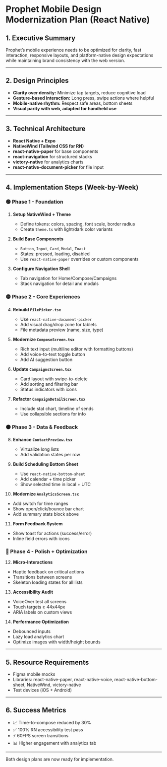# Prophet Mobile Design Modernization Plan (React Native)

## 1. Executive Summary
Prophet’s mobile experience needs to be optimized for clarity, fast interaction, responsive layouts, and platform-native design expectations while maintaining brand consistency with the web version.

---

## 2. Design Principles
- **Clarity over density:** Minimize tap targets, reduce cognitive load
- **Gesture-based interaction:** Long press, swipe actions where helpful
- **Mobile-native rhythm:** Respect safe areas, bottom sheets
- **Visual parity with web, adapted for handheld use**

---

## 3. Technical Architecture
- **React Native + Expo**
- **NativeWind (Tailwind CSS for RN)**
- **react-native-paper** for base components
- **react-navigation** for structured stacks
- **victory-native** for analytics charts
- **react-native-document-picker** for file input

---

## 4. Implementation Steps (Week-by-Week)

### 🟢 Phase 1 - Foundation
1. **Setup NativeWind + Theme**
   - Define tokens: colors, spacing, font scale, border radius
   - Create `theme.ts` with light/dark color variants

2. **Build Base Components**
   - `Button`, `Input`, `Card`, `Modal`, `Toast`
   - States: pressed, loading, disabled
   - Use `react-native-paper` overrides or custom components

3. **Configure Navigation Shell**
   - Tab navigation for Home/Compose/Campaigns
   - Stack navigation for detail and modals

### 🟡 Phase 2 - Core Experiences
4. **Rebuild `FilePicker.tsx`**
   - Use `react-native-document-picker`
   - Add visual drag/drop zone for tablets
   - File metadata preview (name, size, type)

5. **Modernize `ComposeScreen.tsx`**
   - Rich text input (multiline editor with formatting buttons)
   - Add voice-to-text toggle button
   - Add AI suggestion button

6. **Update `CampaignsScreen.tsx`**
   - Card layout with swipe-to-delete
   - Add sorting and filtering bar
   - Status indicators with icons

7. **Refactor `CampaignDetailScreen.tsx`**
   - Include stat chart, timeline of sends
   - Use collapsible sections for info

### 🟠 Phase 3 - Data & Feedback
8. **Enhance `ContactPreview.tsx`**
   - Virtualize long lists
   - Add validation states per row

9. **Build Scheduling Bottom Sheet**
   - Use `react-native-bottom-sheet`
   - Add calendar + time picker
   - Show selected time in local + UTC

10. **Modernize `AnalyticsScreen.tsx`**
   - Add switch for time ranges
   - Show open/click/bounce bar chart
   - Add summary stats block above

11. **Form Feedback System**
   - Show toast for actions (success/error)
   - Inline field errors with icons

### 🔵 Phase 4 - Polish + Optimization
12. **Micro-Interactions**
   - Haptic feedback on critical actions
   - Transitions between screens
   - Skeleton loading states for all lists

13. **Accessibility Audit**
   - VoiceOver test all screens
   - Touch targets ≥ 44x44px
   - ARIA labels on custom views

14. **Performance Optimization**
   - Debounced inputs
   - Lazy load analytics chart
   - Optimize images with width/height bounds

---

## 5. Resource Requirements
- Figma mobile mocks
- Libraries: react-native-paper, react-native-voice, react-native-bottom-sheet, NativeWind, victory-native
- Test devices (iOS + Android)

---

## 6. Success Metrics
- 📈 Time-to-compose reduced by 30%
- ✅ 100% RN accessibility test pass
- ⚡ 60FPS screen transitions
- 📊 Higher engagement with analytics tab

---

Both design plans are now ready for implementation.
